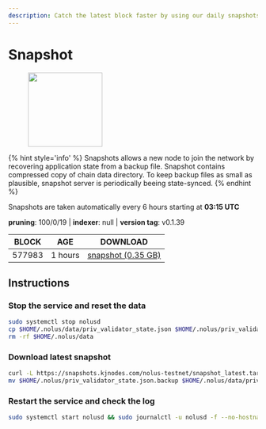 ```yaml
---
description: Catch the latest block faster by using our daily snapshots.
---
```


# Snapshot

<figure><img src="https://raw.githubusercontent.com/kj89/testnet_manuals/main/pingpub/logos/nolus.png" width="150" alt=""><figcaption></figcaption></figure>

{% hint style='info' %}
Snapshots allows a new node to join the network by recovering application state from a backup file. 
Snapshot contains compressed copy of chain data directory. To keep backup files as small as plausible, 
snapshot server is periodically beeing state-synced.
{% endhint %}

Snapshots are taken automatically every 6 hours starting at **03:15 UTC**

**pruning**: 100/0/19 | **indexer**: null | **version tag**: v0.1.39

| BLOCK             | AGE             | DOWNLOAD                                                                                            |
| ----------------- | --------------- | --------------------------------------------------------------------------------------------------- |
| 577983 | 1 hours | [snapshot (0.35 GB)](https://snapshots.kjnodes.com/nolus-testnet/snapshot\_latest.tar.lz4) |

## Instructions

### Stop the service and reset the data

```bash
sudo systemctl stop nolusd
cp $HOME/.nolus/data/priv_validator_state.json $HOME/.nolus/priv_validator_state.json.backup
rm -rf $HOME/.nolus/data
```

### Download latest snapshot

```bash
curl -L https://snapshots.kjnodes.com/nolus-testnet/snapshot_latest.tar.lz4 | tar -Ilz4 -xf - -C $HOME/.nolus
mv $HOME/.nolus/priv_validator_state.json.backup $HOME/.nolus/data/priv_validator_state.json
```

### Restart the service and check the log

```bash
sudo systemctl start nolusd && sudo journalctl -u nolusd -f --no-hostname -o cat
```
